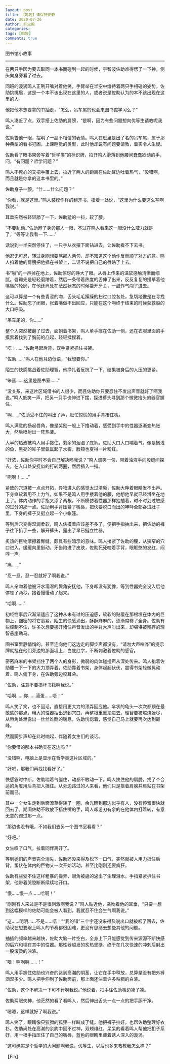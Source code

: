 ```yaml
---
layout: post
title: 【鸣佐】请保持安静
date: 2020-07-26
Author: 纤尘惋
categories: 
tags: [鸣佐]
comments: true
--- 
```

图书馆小故事

<!-- more -->


----------


在两只手因为要去取同一本书而碰到一起的时候，宇智波佐助难得愣了一下神，侧头向身旁看了过去。

同班的漩涡鸣人正咧开嘴对着他笑，手臂举在半空中维持着两只手相碰的姿势。佐助挑挑眉，这是一个本不该出现在这里的人，或者说是佐助认为的本不该出现在这里的人。

他把他本想要拿的书抽走，“怎么，吊车尾的也会来图书馆学习么？”

鸣人凑近了点，双手搭上佐助的肩膀，“是啊，因为有些问题想向优等生请教呢我说。”

佐助瞥他一眼，摆明了一副不相信的表情。鸣人在班里是出了名的吊车尾，属于那种典型的看书犯困，上课睡觉的类型，此时他却说有问题要请教，着实令人生疑。

佐助看了眼书架旁写着“哲学类”的标识牌，拍开鸣人滑落到他腰间蠢蠢欲动的手，问，“有问题？哲学问题？”

鸣人不死心的又把手覆上去，拉近了两人的距离在佐助耳边吐着热气，“没错啊，而且就是你拿的这本书里的。”

佐助身子一颤，“什……什么问题？”

“你看，就是这里。”鸣人装模作样的翻开书，指着一处说，“这里为什么要这么写啊我说。”

耳垂突然被轻轻舔了一下，佐助猛的一抖，软了腰。

“不要乱动。”佐助瞪了身旁那人一眼，不过在鸣人看来这一眼没什么威力就是了，“等等让我看一下……”

话说到一半突然停住了，一只手从衣摆下面钻进去，让佐助看不下去书。

他忍无可忍，转过身刚想要骂那人两句，却不知道这个动作反而顺了对方的意。鸣人掐着他的肩膀把他抵在书架上，二话不说把自己的唇贴了上去。

书“啪”的一声掉在地上，佐助惊讶的睁大了眼。从唇上传来的温软感触清晰而细腻。唇瓣先是轻轻磨蹭着，然后一条带着热度的舌伸了出来，反反复复的描摹着他嘴唇的轮廓，在他还尚处在茫然状态的时候撬开牙关，一鼓作气闯了进去。

这可以算是一个有些青涩的吻，舌头毛毛躁躁的扫过口腔各处，急切地像是在寻找什么。佐助忘了闭眼，张着嘴做不出回应，只能在这个吻终于结束的时候获救般的大口呼吸。

“吊车尾的，你……”

整个人突然被翻了过去，面朝着书架，鸣人单手撑在佐助一侧，还在衣服里面的手摸索着找到了胸前的凸起，轻轻揉捏着。

“唔！……”佐助弓起后背，双手紧紧抓住书架。

“佐助……”鸣人在他耳边低语，“我想要你。”

陌生的快感挑战着佐助理智，他挣扎着反抗了一下，结果被身后的人压的更紧。

“笨蛋……这里是图书室……”

“没关系，来这片区域借书的人很少，而且佐助你只要忍住不发出声音就好了啊我说。”鸣人低笑一声，把另一只手也伸进下摆，探进裤头寻到那个微微抬头的器官握住。

“啊……”佐助受不住的叫出了声，赶忙惊慌的用手背捂住嘴。

鸣人满意的扬起唇角，像是奖励一般上下撸动着，感受到手中的性器逐渐变热胀大，然后喷射出一阵热液。

大半的热液被鸣人用手接住，剩余的洇湿了底裤。佐助大口大口喘着气，像是搁浅的鱼，黑亮的眸子里氤氲起了水雾，脸颊也变得一片粉红。

“好浓，佐助你平时不会自己解决吗我说？”鸣人调笑一句，带着浊液手向股缝间探去，在入口处安抚似的打转两圈，然后插入一指。

“呃啊！……”

紧致的穴道被一点点开拓，异物进入的感觉太过清晰，佐助大睁着眼睛发不出声。下身瘫软着用不上力气，如果不是鸣人用手搂着他的腰，他想他早就已经滑坐在地上了。体内动作的手指又添了两根，不断模仿着性器那样抽插着，时不时划过敏感的过分的那一点。佐助用手背压紧了嘴唇，把快要脱口而出的呻吟全部吞进肚子里，下身的裤子又挺立起一个小帐篷。

等到后穴变得湿润柔软，鸣人估摸着应该差不多了，便把手指抽出来，把佐助的裤子往下扒了一些，解开裤头，露出了早已挺立性器。

炙热的巨物摩擦着臀缝，颇具有些暗示的意味。鸣人搂紧了佐助的腰，从狭窄的穴口进入，缓缓向里挺动。牙齿陷进了皮肤，佐助死死咬着手背，眼眶憋的发红，闷哼一声。

“痛……”

“忍一忍，忍一忍就好了啊我说。”

鸣人亲吻着他被汗水濡湿的鬓角安抚他，下身却没有犹豫，等到性器完全没入后他停顿了两秒，接着慢慢动了起来。

“哈啊……”

初经性事后穴渐渐适应了这种从未有过的压迫感，软软的贴覆在那根埋在体内的巨物上，细密的将它裹紧。陌生的快感涌出，酥酥麻麻的，逐渐席卷了全身。佐助有些控制不住，许多次想要挪开堵住声音发出的手背大声叫出来，却堪堪被残存的理智悬崖勒马。

图书室里静悄悄的，甚至连向他们这边走的脚步声都没有，“请勿大声喧哗”的提示牌就挂在他们旁边的那面墙上，白底红字，不断刺激着佐助的感官。

密密麻麻的书架挡住了两个人的身影，微弱的肉体碰撞声从深处传来。鸣人掐着佐助腰一下一下的大力顶弄着，佐助靠着书架，身体起起伏伏，震得书架轻微晃动着。鸣人俯下身，在佐助旁边咬耳朵。

“佐助，注意不要损坏书籍啊我说。”

“哈啊……你……滚蛋……唔！”

鸣人笑了笑，也不回话，直接用更大力的顶弄回应他。伞状的龟头一次次都顶在最敏感的那点，粗大的性器抽出退到穴口，再整根重重顶进去。理智要被燃烧殆尽，从唇角处泄露出一丝丝难耐的喘息，佐助恍惚着，感觉自己马上就要再次达到巅峰。

然而脚步声却在此时响起，伴随着女生们的谈话。

“你要借的那本书确实在这边吗？”

“没错啊，电脑上是显示在哲学类这片区域的。”

“好吧，那我们再找找看好了。”

快感霎时中断，佐助喘着气僵住，动都不敢动一下。鸣人扶住他的肩膀，找了个合适的角度用后背把人挡住。从旁边路过的人来看，他们只是搭着肩膀并肩站在书架前而已。

其中一个女生走到后面潦草得转了一圈，余光瞟到那边似乎有人，没有停留很快就回去了。期间佐助不敢放下捂住嘴的手，鸣人却游刃有余的在他体内打着转，有意无意的蹭过那一点。

“那边也没有哦，不如我们去另一个图书室看看？”

“好吧。”

女生叹了口气，拉着同伴离开了。

等到她们的声音完全消失，佐助还没来得及松下一口气，突然就被人用力抵住后背，蛰伏在体内的巨物又一次开始活动，甚至比刚刚还要疯狂。

佐助有些受不住这样粗暴的操弄，眼角被逼的泌出了生理泪水。手指紧紧扒住书架，他带着哭腔断断续续地开口。

“慢……慢一点……哈啊！”

“刚刚有人来过是不是很刺激啊我说？”鸣人贴近他，亲吻着他的耳垂，“只要一想到这幅模样的佐助可能会被人看到，我就忍不住会生气啊我说。”

“这……明明……不是……唔！”“我的错”三个字还没来得及说出口就被咽了回去，佐助现在想要跟上鸣人的节奏都很困难，更没有思绪去想些其他的问题。

抽插的频率越来越快，佐助大脑一片空白，全身上下只能感觉到传来源源不断快感的后穴和埋在其中的性器。那性器越发的炙热坚挺，终于在几次快速的冲刺后射出一股滚烫的浊液。

“唔！啊啊啊……！”

鸣人用手握住佐助也兴奋的达到高潮的阴茎，让它在手中释放，总算是没有把外裤洇湿多少。鸣人把手伸到了佐助面前，那上面还沾着许多粘稠的白液。

“佐助，这个不解决一下可不行啊我说。”他说着，把手往佐助嘴边凑了凑。

佐助两眼失神，他茫然的看了看鸣人，然后伸出舌头一点一点的把手舔干净。

“嗯嗯，这样就好了啊我说。”

鸣人笑了，眼睛像只狡猾的狐狸一样眯成了缝。他把裤子拉好，也帮佐助整理好衣衫。佐助尚处在高潮的余韵中回不过神，双颊绯红，呆呆的看着鸣人帮他把扣子系好，用一根手指压住了自己的嘴唇，蓝色的眼睛里藏着诱人深入的漩涡。

“这可确实是个哲学的大问题啊我说，优等生，以后也多来教教我怎么样？”

 

【Fin】